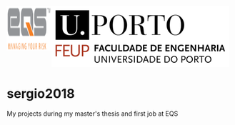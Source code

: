 <img align="left" width="100" height="100" src="eqs.png"> ![Alt text](feup.png "FEUP")



# sergio2018

My projects during my master's thesis and first job at EQS


